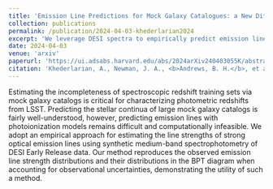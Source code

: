 ```yaml
---
title: 'Emission Line Predictions for Mock Galaxy Catalogues: a New Differentiable and Empirical Mapping from DESI'
collection: publications
permalink: /publication/2024-04-03-khederlarian2024
excerpt: 'We leverage DESI spectra to empirically predict emission line strengths from galaxy continua.'
date: 2024-04-03
venue: 'arxiv'
paperurl: 'https://ui.adsabs.harvard.edu/abs/2024arXiv240403055K/abstract'
citation: 'Khederlarian, A., Newman, J. A., <b>Andrews, B. H.</b>, et al. 2024, arXiv:2404.03055.'
---
```


Estimating the incompleteness of spectroscopic redshift training sets via mock galaxy catalogs is critical for characterizing photometric redshifts from LSST. Predicting the stellar continua of large mock galaxy catalogs is fairly well-understood, however, predicting emission lines with photoionization models remains difficult and computationally infeasible. We adopt an empirical approach for estimating the line strengths of strong optical emission lines using synthetic medium-band spectrophotometry of DESI Early Release data. Our method reproduces the observed emission line strength distributions and their distributions in the BPT diagram when accounting for observational uncertainties, demonstrating the utility of such a method.